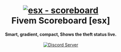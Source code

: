 <h1 align="center">
  <br>
  <a href="https://discord.gg/4E8sth5"><img src="https://cdn.discordapp.com/attachments/690293292964773969/759700939661246484/crazyfox-min.png" alt="esx - scoreboard"></a>
  <br>
  Fivem Scoreboard [esx]
  <br>
</h1>

<h4 align="center">Smart, gradient, compact, Shows the theft status live. </h4>

<p align="center">
  <a href="https://discord.gg/6yyU5jvCwp">
    <img src="https://discordapp.com/api/guilds/814994546579996743/widget.png?style=shield" alt="Discord Server">
  </a>
</p>
